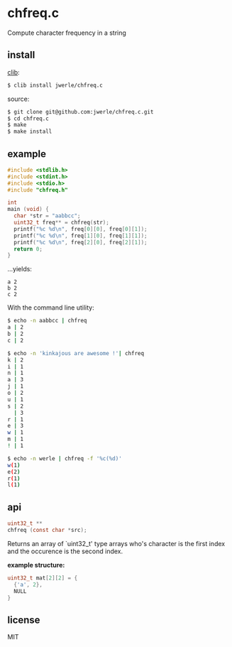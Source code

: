 chfreq.c
========

Compute character frequency in a string

## install

[clib](https://github.com/clibs/clib):

```sh
$ clib install jwerle/chfreq.c
```

source:

```sh
$ git clone git@github.com:jwerle/chfreq.c.git
$ cd chfreq.c
$ make
$ make install
```

## example

```c
#include <stdlib.h>
#include <stdint.h>
#include <stdio.h>
#include "chfreq.h"

int
main (void) {
  char *str = "aabbcc";
  uint32_t freq** = chfreq(str);
  printf("%c %d\n", freq[0][0], freq[0][1]);
  printf("%c %d\n", freq[1][0], freq[1][1]);
  printf("%c %d\n", freq[2][0], freq[2][1]);
  return 0;
}
```

...yields:

```
a 2
b 2
c 2
```

With the command line utility:

```sh
$ echo -n aabbcc | chfreq
a | 2
b | 2
c | 2
```

```sh
$ echo -n 'kinkajous are awesome !'| chfreq
k | 2
i | 1
n | 1
a | 3
j | 1
o | 2
u | 1
s | 2
  | 3
r | 1
e | 3
w | 1
m | 1
! | 1
```

```sh
$ echo -n werle | chfreq -f '%c(%d)'
w(1)
e(2)
r(1)
l(1)
```

## api

```c
uint32_t **
chfreq (const char *src);
```

Returns an array of `uint32_t' type arrays who's character is the first index
and the occurence is the second index.

**example structure:**

```c
uint32_t mat[2][2] = {
  {'a', 2},
  NULL
}
```

## license

MIT
